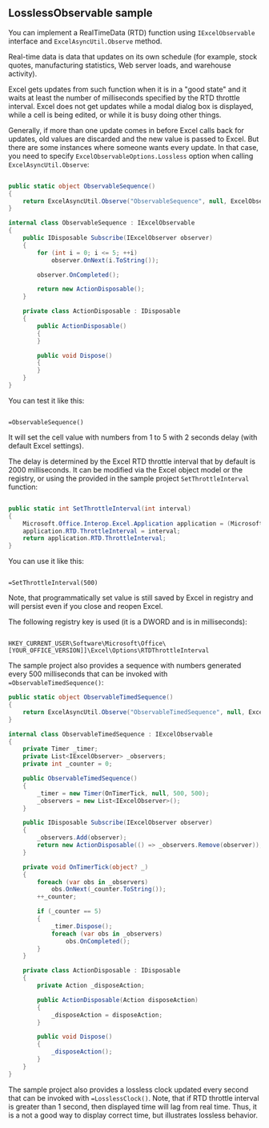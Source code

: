 LosslessObservable sample
---

You can implement a RealTimeData (RTD) function using `IExcelObservable` interface and `ExcelAsyncUtil.Observe` method.

Real-time data is data that updates on its own schedule (for example, stock quotes, manufacturing statistics, Web server loads, and warehouse activity).

Excel gets updates from such function when it is in a "good state" and it waits at least the number of milliseconds specified by the RTD throttle interval. Excel does not get updates while a modal dialog box is displayed, while a cell is being edited, or while it is busy doing other things.

Generally, if more than one update comes in before Excel calls back for updates, old values are discarded and the new value is passed to Excel. But there are some instances where someone wants every update. In that case, you need to specify `ExcelObservableOptions.Lossless` option when calling `ExcelAsyncUtil.Observe`:

```c#

public static object ObservableSequence()
{
    return ExcelAsyncUtil.Observe("ObservableSequence", null, ExcelObservableOptions.Lossless, () => new ObservableSequence());
}

internal class ObservableSequence : IExcelObservable
{
    public IDisposable Subscribe(IExcelObserver observer)
    {
        for (int i = 0; i <= 5; ++i)
            observer.OnNext(i.ToString());

        observer.OnCompleted();

        return new ActionDisposable();
    }

    private class ActionDisposable : IDisposable
    {
        public ActionDisposable()
        {
        }

        public void Dispose()
        {
        }
    }
}

```

You can test it like this:

```

=ObservableSequence()

```

It will set the cell value with numbers from 1 to 5 with 2 seconds delay (with default Excel settings).

The delay is determined by the Excel RTD throttle interval that by default is 2000 milliseconds. It can be modified via the Excel object model or the registry, or using the provided in the sample project `SetThrottleInterval` function:

```c#

public static int SetThrottleInterval(int interval)
{
    Microsoft.Office.Interop.Excel.Application application = (Microsoft.Office.Interop.Excel.Application)ExcelDnaUtil.Application;
    application.RTD.ThrottleInterval = interval;
    return application.RTD.ThrottleInterval;
}

```

You can use it like this:

```

=SetThrottleInterval(500)

```

Note, that programmatically set value is still saved by Excel in registry and will persist even if you close and reopen Excel. 

The following registry key is used (it is a DWORD and is in milliseconds):

```

HKEY_CURRENT_USER\Software\Microsoft\Office\[YOUR_OFFICE_VERSION]]\Excel\Options\RTDThrottleInterval

```

The sample project also provides a sequence with numbers generated every 500 milliseconds that can be invoked with `=ObservableTimedSequence()`:

```c#
public static object ObservableTimedSequence()
{
    return ExcelAsyncUtil.Observe("ObservableTimedSequence", null, ExcelObservableOptions.Lossless, () => new ObservableTimedSequence());
}

internal class ObservableTimedSequence : IExcelObservable
{
    private Timer _timer;
    private List<IExcelObserver> _observers;
    private int _counter = 0;

    public ObservableTimedSequence()
    {
        _timer = new Timer(OnTimerTick, null, 500, 500);
        _observers = new List<IExcelObserver>();
    }

    public IDisposable Subscribe(IExcelObserver observer)
    {
        _observers.Add(observer);
        return new ActionDisposable(() => _observers.Remove(observer));
    }

    private void OnTimerTick(object? _)
    {
        foreach (var obs in _observers)
            obs.OnNext(_counter.ToString());
        ++_counter;

        if (_counter == 5)
        {
            _timer.Dispose();
            foreach (var obs in _observers)
                obs.OnCompleted();
        }
    }

    private class ActionDisposable : IDisposable
    {
        private Action _disposeAction;

        public ActionDisposable(Action disposeAction)
        {
            _disposeAction = disposeAction;
        }

        public void Dispose()
        {
            _disposeAction();
        }
    }
}

```

The sample project also provides a lossless clock updated every second that can be invoked with `=LosslessClock()`. Note, that if RTD throttle interval is greater than 1 second, then displayed time will lag from real time. Thus, it is a not a good way to display correct time, but illustrates lossless behavior. 

